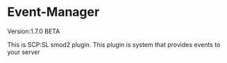 # Event-Manager

Version:1.7.0 BETA

This is SCP:SL smod2 plugin.
This plugin is system that provides events to your server
